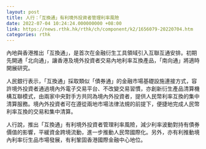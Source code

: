 ```yaml
---
layout: post
title: 人行：「互換通」有利境外投資者管理利率風險
date: 2022-07-04 10:24:24.000000000 +08:00
link: https://news.rthk.hk/rthk/ch/component/k2/1656079-20220704.htm
categories: rthk
---
```


內地與香港推出「互換通」，是首次在金融衍生工具領域引入互聯互通安排。初期先開通「北向通」，讓香港及境外投資者交易內地利率互換產品，「南向通」將適時開展研究。

人民銀行表示，「互換通」採取類似「債券通」的金融市場基礎設施連接方式，容許境外投資者通過境內外電子交易平台、不改變交易習慣，亦創新衍生產品清算機構互聯模式，由兩家中央對手方共同為境內外投資者，提供人民幣利率互換的集中清算服務。境內外投資者可在遵從兩地市場法律法規的前提下，便捷地完成人民幣利率互換的交易和集中清算。

人行說，推出「互換通」有利境外投資者管理利率風險，減少利率波動對持有債券價值的影響，平緩資金跨境流動，進一步推動人民幣國際化。另外，亦有利推動境內利率衍生品市場發展，有利鞏固香港國際金融中心地位。
